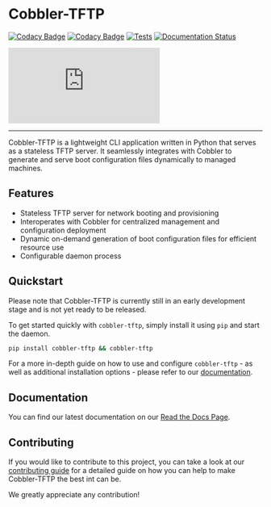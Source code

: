 # Cobbler-TFTP

[![Codacy Badge](https://app.codacy.com/project/badge/Grade/97c9e642afd646e98b9250e2959aae12)](https://app.codacy.com/gh/cobbler/cobbler-tftp/dashboard?utm_source=gh&utm_medium=referral&utm_content=&utm_campaign=Badge_grade)
[![Codacy Badge](https://app.codacy.com/project/badge/Coverage/97c9e642afd646e98b9250e2959aae12)](https://app.codacy.com/gh/cobbler/cobbler-tftp/dashboard?utm_source=gh&utm_medium=referral&utm_content=&utm_campaign=Badge_coverage)
[![Tests](https://github.com/cobbler/cobbler-tftp/actions/workflows/testing.yml/badge.svg)](https://github.com/cobbler/cobbler-tftp/actions/workflows/testing.yml)
[![Documentation Status](https://readthedocs.org/projects/cobbler-tftp/badge/?version=latest)](https://cobbler-tftp.readthedocs.io/en/latest/?badge=latest)

[![Matrix](https://img.shields.io/matrix/cobbler-community:matrix.org?label=Chat%20on%20Matrix&logo=matrix)](https://app.element.io/#/room/#cobbler_community:gitter.im)

---

Cobbler-TFTP is a lightweight CLI application written in Python that serves as a stateless TFTP server.
It seamlessly integrates with Cobbler to generate and serve boot configuration files dynamically to managed machines.


## Features

- Stateless TFTP server for network booting and provisioning
- Interoperates with Cobbler for centralized management and configuration deployment
- Dynamic on-demand generation of boot configuration files for efficient resource use
- Configurable daemon process

## Quickstart

Please note that Cobbler-TFTP is currently still in an early development stage and is not yet ready to be released.

To get started quickly with `cobbler-tftp`, simply install it using `pip` and start the daemon.

```bash
pip install cobbler-tftp && cobbler-tftp
```

For a more in-depth guide on how to use and configure `cobbler-tftp` - as well as additional
installation options - please refer to our [documentation](https://cobbler-tftp.readthedocs.io/en/latest/).

## Documentation

You can find our latest documentation on our [Read the Docs Page](https://cobbler-tftp.readthedocs.io/en/latest/).

## Contributing

If you would like to contribute to this project, you can take a look at our [contributing guide](./CONTRIBUTING.md)
for a detailed guide on how you can help to make Cobbler-TFTP the best int can be.

We greatly appreciate any contribution!
